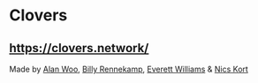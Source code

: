 # Clovers

## https://clovers.network/

Made by [Alan Woo](https://github.com/alancwoo/), [Billy Rennekamp](https://github.com/okwme/), [Everett Williams](https://github.com/evvvritt) & [Nics Kort](https://github.com/n-kort/) 
